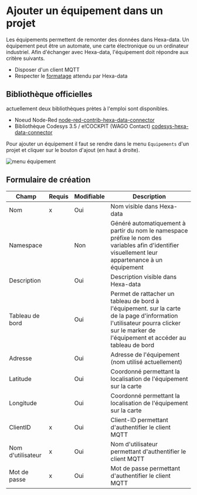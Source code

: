 # Ajouter un équipement dans un projet

Les équipements permettent de remonter des données dans Hexa-data. Un équipement peut être un automate, une carte électronique ou un ordinateur industriel. Afin d'échanger avec Hexa-data, l'équipement doit répondre aux critère suivants.

* Disposer d'un client MQTT
* Respecter le [formatage](./formatMqtt.md) attendu par Hexa-data

## Bibliothèque officielles

actuellement deux bibliothèques prètes à l'emploi sont disponibles.

* Noeud Node-Red [node-red-contrib-hexa-data-connector](https://flows.nodered.org/node/@hexa-ai/node-red-contrib-hexa-data-connector)
* Bibliothèque Codesys 3.5 / e!COCKPIT (WAGO Contact) [codesys-hexa-data-connector](https://gitlab.com/julien.talbourdet/codesys-hexa-data-connector/-/package_files/48640460/download)




Pour ajouter un équipement il faut se rendre dans le menu ``Equipements`` d'un projet et cliquer sur le bouton d'ajout (en haut à droite).

![menu équipement](./_medias/ajoutEquipement.gif)

## Formulaire de création

| Champ             | Requis | Modifiable | Description                                                                                                                                                                              |
|-------------------|--------|------------|------------------------------------------------------------------------------------------------------------------------------------------------------------------------------------------|
| Nom               | x      | Oui        | Nom visible dans Hexa-data                                                                                                                                                               |
| Namespace         |        | Non        | Généré automatiquement à partir du nom le namespace préfixe le nom des variables afin d'identifier visuellement leur appartenance à un équipement                                         |
| Description       |        | Oui        | Description visible dans Hexa-data                                                                                                                                                       |
| Tableau de bord   |        | Oui        | Permet de rattacher un tableau de bord à l'équipement. sur la carte de la page d'information l'utilisateur pourra clicker sur le marker de l'équipement et accéder au tableau de bord |
| Adresse           |        | Oui        | Adresse de l'équipement (nom utilisé actuellement)                                                                                                                               |
| Latitude          |        | Oui        | Coordonné permettant la localisation de l'équipement sur la carte                                                                                                                        |
| Longitude         |        | Oui        | Coordonné permettant la localisation de l'équipement sur la carte                                                                                                                        |
| ClientID          | x      | Oui        | Client-ID permettant d'authentifier le client MQTT                                                                                                                                       |
| Nom d'utilisateur | x      | Oui        | Nom d'utilisateur permettant d'authentifier le client MQTT                                                                                                                               |
| Mot de passe      | x      | Oui        | Mot de passe permettant d'authentifier le client MQTT                                                                                                                                    |

